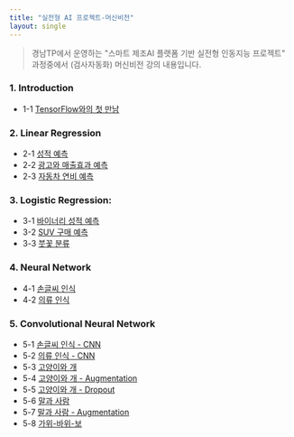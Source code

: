 ```yaml
---
title: "실전형 AI 프로젝트-머신비전"
layout: single
---
```


> 경남TP에서 운영하는 "스마트 제조AI 플랫폼 기반 실전형 인동지능 프로젝트" 과정중에서 (검사자동화) 머신비전 강의 내용입니다.

### 1. Introduction
* 1-1 [TensorFlow와의 첫 만남][1-1]

### 2. Linear Regression
* 2-1 [성적 예측][2-1]
* 2-2 [광고와 매출효과 예측][2-2]
* 2-3 [자동차 연비 예측][2-3]

### 3. Logistic Regression:
* 3-1 [바이너리 성적 예측][3-1]
* 3-2 [SUV 구매 예측][3-2]
* 3-3 [붓꽃 분류][3-3]

### 4. Neural Network
* 4-1 [손글씨 인식][4-1]
* 4-2 [의류 인식][4-2]

### 5. Convolutional Neural Network
* 5-1 [손글씨 인식 - CNN][5-1]
* 5-2 [의류 인식 - CNN][5-2]
* 5-3 [고양이와 개][5-3]
* 5-4 [고양이와 개 - Augmentation][5-4]
* 5-5 [고양이와 개 - Dropout][5-5]
* 5-6 [말과 사람][5-6]
* 5-7 [말과 사람 - Augmentation][5-7]
* 5-8 [가위-바위-보][5-8]

[1-1]: https://colab.research.google.com/drive/1Flt5SoEBvJz4Yd_W-SB2aa-0OenKA3i1
[2-1]: https://colab.research.google.com/drive/1EDOyahnl-dsiPhVPflc_Iy8Tln6IJD88
[2-2]: https://colab.research.google.com/drive/1ZLeRqG0JsnaEp9bFtJvnBqUMC4Xw7sdT
[2-3]: https://colab.research.google.com/drive/1rl7_0bIalGARY2AuMbU1X-63gy5Eodr9
[3-1]: https://colab.research.google.com/drive/1EDoVEihxJeA_3-LCZvcuugRnyBI5CWDd
[3-2]: https://colab.research.google.com/drive/19YkBLTKqZudqkCB1LN4SH6gYKeESHru-
[3-3]: https://colab.research.google.com/drive/1ZUhZoC4oid_x8RKYmIqgaHXDExZrYIg9
[4-1]: https://colab.research.google.com/drive/1abBUS31mPiKH4Y3zyqJ8HOQ0NWufRqj2
[4-2]: https://colab.research.google.com/drive/1nCSuWnHmw3jYR0Ssnofbjdvm1AjVdRv3
[5-1]: https://colab.research.google.com/drive/1uPeb9eNfCcua39dRz9pyUu5dIo7NY5CI
[5-2]: https://colab.research.google.com/drive/1ECiNqKvqd5QpGlj1DS-UmD9g9qOqaDvU
[5-3]: https://colab.research.google.com/drive/1E-tf-Yds0HedGGMnY0J6DFjJG_Db6AZo
[5-4]: https://colab.research.google.com/drive/1bnCXB8tPBsJfKD9691YyeDQxjf5NA1NL
[5-5]: https://colab.research.google.com/drive/15M-CygDlinUGsII-aXEGUAtI6CI9zECa
[5-6]: https://colab.research.google.com/drive/1ckudauIhdjkYeLClbmmhOJdEXS_wRjMl
[5-7]: https://colab.research.google.com/drive/11VUi8sIbLnG4sBqJ4lbCVi_EupuX45gK
[5-8]: https://colab.research.google.com/drive/11XnGcIvt_fjqNXrq1sodMHlbwtzv38vP


